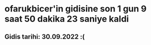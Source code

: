 # ofarukbicer'in gidisine son 1 gun 9 saat 50 dakika 23 saniye kaldi

## Gidis tarihi: 30.09.2022 :(